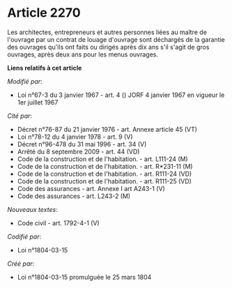 # Article 2270

Les architectes, entrepreneurs et autres personnes liées au maître de l'ouvrage par un contrat de louage d'ouvrage sont
déchargés de la garantie des ouvrages qu'ils ont faits ou dirigés après dix ans s'il s'agit de gros ouvrages, après deux ans
pour les menus ouvrages.

**Liens relatifs à cet article**

_Modifié par_:

  - Loi n°67-3 du 3 janvier 1967 - art. 4 () JORF 4 janvier 1967 en vigueur le 1er juillet 1967

_Cité par_:

  - Décret n°76-87 du 21 janvier 1976 - art. Annexe article 45 (VT)
  - Loi n°78-12 du 4 janvier 1978 - art. 9 (V)
  - Décret n°96-478 du 31 mai 1996 - art. 34 (V)
  - Arrêté du 8 septembre 2009 - art. 44 (VD)
  - Code de la construction et de l'habitation. - art. L111-24 (M)
  - Code de la construction et de l'habitation. - art. R*231-11 (M)
  - Code de la construction et de l'habitation. - art. R111-24 (VD)
  - Code de la construction et de l'habitation. - art. R111-25 (VD)
  - Code des assurances - art. Annexe I art A243-1 (V)
  - Code des assurances - art. L243-2 (M)

_Nouveaux textes_:

  - Code civil - art. 1792-4-1 (V)

_Codifié par_:

  - Loi n°1804-03-15

_Créé par_:

  - Loi n°1804-03-15 promulguée le 25 mars 1804
